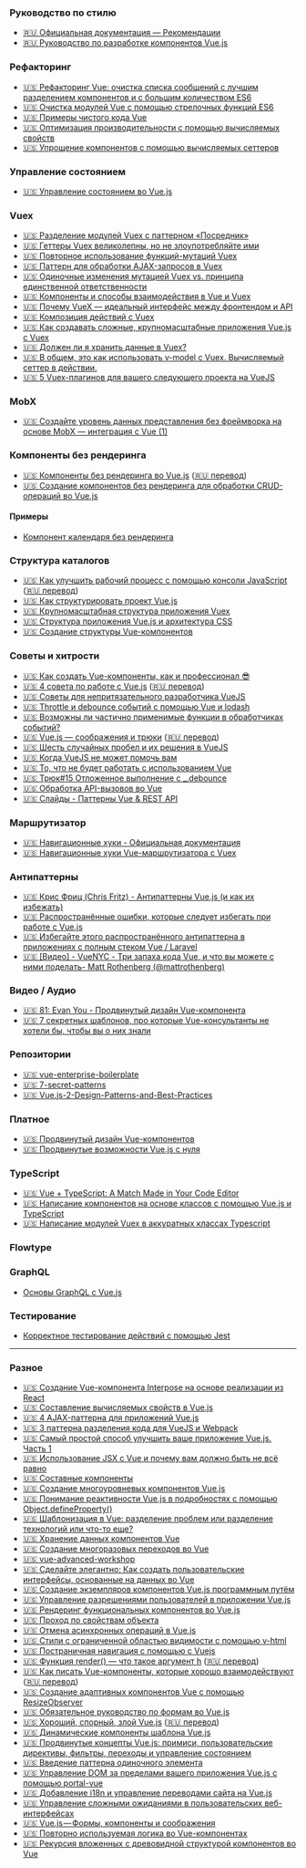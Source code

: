 ### Руководство по стилю

- [🇷🇺 Официальная документация — Рекомендации](https://ru.vuejs.org/v2/style-guide/)
- [🇷🇺 Руководство по разработке компонентов Vue.js](https://github.com/pablohpsilva/vuejs-component-style-guide/blob/master/README-RU.md)

### Рефакторинг

- [🇺🇸 Рефакторинг Vue: очистка списка сообщений с лучшим разделением компонентов и с большим количеством ES6](https://mattstauffer.com/blog/refactoring-vue-cleaning-up-a-list-of-posts-with-better-component-splitting-and-more-es6/)
- [🇺🇸 Очистка модулей Vue с помощью стрелочных функций ES6](https://gist.github.com/JacobBennett/7b32b4914311c0ac0f28a1fdc411b9a7)
- [🇺🇸 Примеры чистого кода Vue](https://webdesign.tutsplus.com/tutorials/examples-of-vues-clean-code--cms-29619)
- [🇺🇸 Оптимизация производительности с помощью вычисляемых свойств](https://codingexplained.com/coding/front-end/vue-js/optimizing-performance-computed-properties)
- [🇺🇸 Упрощение компонентов с помощью вычисляемых сеттеров](https://tahazsh.com/vuebyte-computed-setters)

### Управление состоянием

- [🇺🇸 Управление состоянием во Vue.js](https://medium.com/fullstackio/managing-state-in-vue-js-23a0352b1c87)

### Vuex

- [🇺🇸 Разделение модулей Vuex с паттерном «Посредник»](https://itnext.io/decouple-vuex-actions-with-the-mediator-pattern-58a8879de1b4)
- [🇺🇸 Геттеры Vuex великолепны, но не злоупотребляйте ими](https://codeburst.io/vuex-getters-are-great-but-dont-overuse-them-9c946689b414)
- [🇺🇸 Повторное использование функций-мутаций Vuex](https://itnext.io/reusable-vuex-mutation-functions-9b4920aa737b)
- [🇺🇸 Паттерн для обработки AJAX-запросов в Vuex](https://medium.com/@lachlanmiller_52885/a-pattern-to-handle-ajax-requests-in-vuex-2d69bc2f8984)
- [🇺🇸 Одиночные изменения мутацией Vuex vs. принципа единственной ответственности](https://forum.vuejs.org/t/vuex-mutations-single-changes-vs-single-responsibility/16396)
- [🇺🇸 Компоненты и способы взаимодействия в Vue и Vuex](https://dzone.com/articles/how-do-components-interact-in-vue-and-what-is-vuex)
- [🇺🇸 Почему VueX — идеальный интерфейс между фронтендом и API](https://codeburst.io/why-vuex-is-the-perfect-interface-between-frontend-and-api-271d92161709)
- [🇺🇸 Композиция действий с Vuex](https://codeburst.io/composing-actions-with-vuex-b63466264a37)
- [🇺🇸 Как создавать сложные, крупномасштабные приложения Vue.js с Vuex](https://code.tutsplus.com/tutorials/how-to-build-complex-large-scale-vuejs-applications-with-vuex--cms-30952)
- [🇺🇸 Должен ли я хранить данные в Vuex?](https://markus.oberlehner.net/blog/should-i-store-this-data-in-vuex/)
- [🇺🇸 В общем, это как использовать v-model с Vuex. Вычисляемый сеттер в действии.](https://itnext.io/anyway-this-is-how-to-use-v-model-with-vuex-computed-setter-in-action-320eb682c976)
- [🇺🇸 5 Vuex-плагинов для вашего следующего проекта на VueJS](https://medium.com/js-dojo/5-vuex-plugins-for-your-next-vuejs-project-df9902a70de2)

### MobX

- [🇺🇸 Создайте уровень данных представления без фреймворка на основе MobX — интеграция с Vue (1)](https://itnext.io/build-a-view-framework-free-data-layer-based-on-mobx-integration-with-vue-1-8b524b86c7b8)

### Компоненты без рендеринга

- [🇺🇸 Компоненты без рендеринга во Vue.js](https://adamwathan.me/renderless-components-in-vuejs/) ([🇷🇺 перевод](https://webformyself.com/renderless-components-rabota-s-komponentami-vo-vue-js/))
- [🇺🇸 Создание компонентов без рендеринга для обработки CRUD-операций во Vue.js](https://markus.oberlehner.net/blog/building-renderless-components-to-handle-crud-operations-in-vue/)

#### Примеры

- [Компонент календаря без рендеринга](https://codesandbox.io/s/v65lx0xvy5)

### Структура каталогов

- [🇺🇸 Как улучшить рабочий процесс с помощью консоли JavaScript](https://medium.freecodecamp.org/how-you-can-improve-your-workflow-using-the-javascript-console-bdd7823a9472) ([🇷🇺 перевод](https://habr.com/company/ruvds/blog/414375/))
- [🇺🇸 Как структурировать проект Vue.js](https://itnext.io/how-to-structure-a-vue-js-project-29e4ddc1aeeb)
- [🇺🇸 Крупномасштабная структура приложения Vuex](https://medium.com/3yourmind/large-scale-vuex-application-structures-651e44863e2f)
- [🇺🇸 Структура приложения Vue.js и архитектура CSS](https://markus.oberlehner.net/blog/vue-application-structure-and-css-architecture/)
- [🇺🇸 Создание структуры Vue-компонентов](https://vueschool.io/articles/vuejs-tutorials/structuring-vue-components/)

### Советы и хитрости

- [🇺🇸 Как создать Vue-компоненты, как и профессионал 😎](https://blog.bitsrc.io/how-to-build-vue-components-like-a-pro-fd89fd4d524d)
- [🇺🇸 4 совета по работе с Vue.js](https://itnext.io/four-tips-for-working-with-vue-js-b362d97de852) ([🇷🇺 перевод](https://habr.com/post/352540/))
- [🇺🇸 Советы для непритязательного разработчика VueJS](https://medium.com/@denny.headrick/tips-from-a-lowly-vuejs-developer-381b6956aece)
- [🇺🇸 Throttle и debounce событий с помощью Vue и lodash](https://alligator.io/vuejs/lodash-throttle-debounce/)
- [🇺🇸 Возможны ли частично применимые функции в обработчиках событий?](https://forum.vuejs.org/t/are-partially-applied-functions-in-event-handlers-possible/10187)
- [🇺🇸 Vue.js — соображения и трюки](https://blog.webf.zone/vue-js-considerations-and-tricks-fa7e0e4bb7bb) ([🇷🇺 перевод](https://medium.com/devschacht/vue-js-considerations-and-tricks-58ec768ac237
))
- [🇺🇸 Шесть случайных пробел и их решения в VueJS](https://medium.com/@stijlbreuk/six-random-issues-and-their-solutions-in-vuejs-b16d470a6462)
- [🇺🇸 Когда VueJS не может помочь вам](https://vuejsdevelopers.com/2017/05/01/vue-js-cant-help-head-body/)
- [🇺🇸 То, что не будет работать с использованием Vue](https://winnercrespo.com/things-that-wont-work-using-vue/)
- [🇺🇸 Трюк#15 Отложенное выполнение с _.debounce](https://medium.com/vuejs-tips/tip-15-delay-execution-with-debounce-6a93b759bb06)
- [🇺🇸 Обработка API-вызовов во Vue](https://medium.com/@imanhodjaev/handling-api-calls-in-vue-cf39747656ba)
- [🇺🇸 Слайды - Паттерны Vue & REST API](https://speakerdeck.com/imanhodjaev/vue-and-rest-api-patterns)

### Маршрутизатор

- [🇺🇸 Навигационные хуки - Официальная документация](https://router.vuejs.org/ru/guide/advanced/navigation-guards.html#%D0%B3n%D0%BE%D0%B1%D0%B0n%D1%8C%D0%BD%D1%8B%D0%B5-%D1%85%D1%83%D0%BA%D0%B8)
- [🇺🇸 Навигационные хуки Vue-маршрутизатора с Vuex](https://serversideup.net/vue-router-navigation-guards-vuex/)

### Антипаттерны

- [🇺🇸 Крис Фриц (Chris Fritz) - Антипаттерны Vue.js (и как их избежать)](http://www.fullstackradio.com/87)
- [🇺🇸 Распространённые ошибки, которые следует избегать при работе с Vue.js](https://medium.freecodecamp.org/common-mistakes-to-avoid-while-working-with-vue-js-10e0b130925b)
- [🇺🇸 Избегайте этого распространённого антипаттерна в приложениях с полным стеком Vue / Laravel](https://vuejsdevelopers.com/2017/08/06/vue-js-laravel-full-stack-ajax/)
- [🇺🇸 [Видео] - VueNYC - Три запаха кода Vue, и что вы можете с ними поделать- Matt Rothenberg (@mattrothenberg)](https://www.youtube.com/watch?v=z5UWVOeIsUQ)

### Видео / Аудио

- [🇺🇸 81: Evan You - Продвинутый дизайн Vue-компонента](https://player.fm/series/series-1401837/81-evan-you-advanced-vue-component-design)
- [🇺🇸 7 секретных шаблонов, про которые Vue-консультанты не хотели бы, чтобы вы о них знали](https://www.youtube.com/watch?v=7YZ5DwlLSt8)

### Репозитории

- [🇺🇸 vue-enterprise-boilerplate](https://github.com/chrisvfritz/vue-enterprise-boilerplate)
- [🇺🇸 7-secret-patterns](https://github.com/chrisvfritz/7-secret-patterns)
- [🇺🇸 Vue.js-2-Design-Patterns-and-Best-Practices](https://github.com/PacktPublishing/Vue.js-2-Design-Patterns-and-Best-Practices)

### Платное

- [🇺🇸 Продвинутый дизайн Vue-компонентов](https://adamwathan.me/advanced-vue-component-design/)
- [🇺🇸 Продвинутые возможности Vue.js с нуля](https://frontendmasters.com/courses/advanced-vue/)

### TypeScript

- [🇺🇸 Vue + TypeScript: A Match Made in Your Code Editor](https://css-tricks.com/vue-typescript-a-match-made-in-your-code-editor/)
- [🇺🇸 Написание компонентов на основе классов с помощью Vue.js и TypeScript](https://alligator.io/vuejs/typescript-class-components/)
- [🇺🇸 Написание модулей Vuex в аккуратных классах Typescript](- )

### Flowtype

### GraphQL

- [Основы GraphQL с Vue.js](https://medium.com/@lachlanmiller_52885/graphql-basics-and-practical-examples-with-vue-6b649b9685e0)

### Тестирование

- [Корректное тестирование действий с помощью Jest](https://medium.com/js-dojo/testing-vuex-actions-correctly-with-jest-444c277be4fe)

---

### Разное

- [🇺🇸 Создание Vue-компонента Interpose на основе реализации из React](https://itnext.io/creating-an-interpose-vue-component-from-a-react-implementation-80d367a695c6)
- [🇺🇸 Составление вычисляемых свойств в Vue.js](https://medium.com/@kevin_peters/composing-computed-properties-in-vue-js-87b4507af079)
- [🇺🇸 4 AJAX-паттерна для приложений Vue.js](https://medium.com/js-dojo/4-ajax-patterns-for-vue-js-apps-add915fc9168)
- [🇺🇸 3 паттерна разделения кода для VueJS и Webpack](https://medium.com/js-dojo/3-code-splitting-patterns-for-vuejs-and-webpack-b8fff1ea0ba4)
- [🇺🇸 Самый простой способ улучшить ваше приложение Vue.js. Часть 1](https://codeburst.io/the-easiest-way-to-improve-your-vue-js-application-part-1-51f068652872)
- [🇺🇸 Использование JSX с Vue и почему вам должно быть не всё равно](https://scotch.io/tutorials/using-jsx-with-vue-and-why-you-should-care?utm_campaign=Revue%20newsletter&utm_medium=Newsletter&utm_source=Vue.js%20News)
- [🇺🇸 Составные компоненты](https://forum.vuejs.org/t/compound-components/30139)
- [🇺🇸 Создание многоуровневых компонентов Vue.js](https://zendev.com/2018/05/07/multi-root-vue-components.html)
- [🇺🇸 Понимание реактивности Vue.js в подробностях с помощью Object.defineProperty()](https://www.timo-ernst.net/blog/2017/07/26/understanding-vue-js-reactivity-depth-object-defineproperty/)
- [🇺🇸 Шаблонизация в Vue: разделение проблем или разделение технологий или что-то еще?](https://medium.com/@s.molinari/templating-separation-of-concerns-or-separation-of-technology-or-something-else-123a3d41f0b4)
- [🇺🇸 Хранение данных компонентов Vue](https://medium.com/@kelin2025/components-stash-f2e14603a874)
- [🇺🇸 Создание многоразовых переходов во Vue](https://vuejsdevelopers.com/2018/02/26/vue-js-reusable-transitions/)
- [🇺🇸 vue-advanced-workshop](https://github.com/d-levin/vue-advanced-workshop)
- [🇺🇸 Сделайте элегантно: Как создать пользовательские интерфейсы, основанные на данных во Vue](https://blog.rangle.io/how-to-create-data-driven-user-interfaces-in-vue/)
- [🇺🇸 Создание экземпляров компонентов Vue.js программным путём](https://css-tricks.com/creating-vue-js-component-instances-programmatically/)
- [🇺🇸 Управление разрешениями пользователей в приложении Vue.js](https://dzone.com/articles/managing-user-permissions-in-a-vuejs-app)
- [🇺🇸 Рендеринг функциональных компонентов во Vue.js](https://alligator.io/vuejs/render-functional-components/)
- [🇺🇸 Проход по свойствам объекта](https://codingexplained.com/coding/front-end/vue-js/looping-object-properties)
- [🇺🇸 Отмена асинхронных операций в Vue.js](https://codeburst.io/cancelling-async-operations-in-vue-js-3d0f3c2de598)
- [🇺🇸 Стили с ограниченной областью видимости с помощью v-html](https://medium.com/@brockreece/scoped-styles-with-v-html-c0f6d2dc5d8e)
- [🇺🇸 Постраничная навигация с помощью с Vuejs](https://medium.com/@obapelumi/pagination-with-vuejs-1f505ce8d15b)
- [🇺🇸 Функция render() — что такое аргумент h](https://css-tricks.com/what-does-the-h-stand-for-in-vues-render-method/) ([🇷🇺 перевод](https://medium.com/devschacht/функция-render-что-такое-аргумент-h-bfc357a82160))
- [🇺🇸 Как писать Vue-компоненты, которые хорошо взаимодействуют](https://vuejsdevelopers.com/2018/06/18/vue-components-play-nicely/) ([🇷🇺 перевод](https://medium.com/devschacht/vue-components-play-nicely-cea6e41afe92))
- [🇺🇸 Создание адаптивных компонентов Vue с помощью ResizeObserver](https://itnext.io/making-adaptive-vue-components-with-resizeobserver-123b5ebb20ae)
- [🇺🇸 Обязательное руководство по формам во Vue.js](https://blog.logrocket.com/an-imperative-guide-to-forms-in-vue-js-7536bfa374e0)
- [🇺🇸 Хороший, спорный, злой Vue.js](https://medium.com/@Pier/vue-js-the-good-the-meh-and-the-ugly-82800bbe6684) ([🇷🇺 перевод](https://proglib.io/p/from-react-to-vue/))
- [🇺🇸 Динамические компоненты шаблона Vue.js](https://markus.oberlehner.net/blog/dynamic-vue-layout-components/)
- [🇺🇸 Продвинутые концепты Vue.js: примиси, пользовательские директивы, фильтры, переходы и управление состоянием](https://blog.logrocket.com/advanced-vue-js-concepts-mixins-custom-directives-filters-transitions-and-state-management-ca6955905156)
- [🇺🇸 Введение паттерна одиночного элемента](https://medium.freecodecamp.org/introducing-the-single-element-pattern-dfbd2c295c5d)
- [🇺🇸 Управление DOM за пределами вашего приложения Vue.js с помощью portal-vue](https://alligator.io/vuejs/portal-vue/)
- [🇺🇸 Добавление i18n и управление переводами сайта на Vue.js](https://medium.com/hypefactors/add-i18n-and-manage-translations-of-a-vue-js-powered-website-73b4511ca69c)
- [🇺🇸 Управление сложными ожиданиями в пользовательских веб-интерфейсах](https://medium.com/@fkadev/managing-complex-waiting-experiences-on-web-uis-29534d2d92a8)
- [🇺🇸 Vue.js — Формы, компоненты и соображения](https://blog.webf.zone/vue-js-forms-components-and-considerations-d81b3ffe9efb)
- [🇺🇸 Повторно используемая логика во Vue-компонентах](https://vueschool.io/articles/vuejs-tutorials/reusing-logic-in-vue-components/)
- [🇺🇸 Рекурсия вложенных с древовидной структурой компонентов во Vue](https://itnext.io/recursion-for-nested-tree-structure-components-in-vue-1cb600005475)

